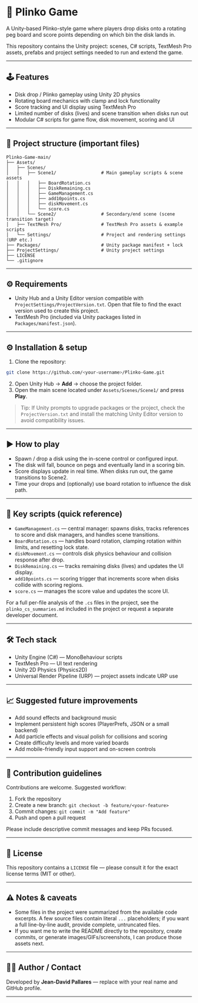 # 🎯 Plinko Game

A Unity-based Plinko-style game where players drop disks onto a rotating peg board and score points depending on which bin the disk lands in.

This repository contains the Unity project: scenes, C# scripts, TextMesh Pro assets, prefabs and project settings needed to run and extend the game.

---

## 🕹️ Features

* Disk drop / Plinko gameplay using Unity 2D physics
* Rotating board mechanics with clamp and lock functionality
* Score tracking and UI display using TextMesh Pro
* Limited number of disks (lives) and scene transition when disks run out
* Modular C# scripts for game flow, disk movement, scoring and UI

---

## 📁 Project structure (important files)

```
Plinko-Game-main/
├── Assets/
│   ├── Scenes/
│   │   ├── Scene1/                 # Main gameplay scripts & scene assets
│   │   │   ├── BoardRotation.cs
│   │   │   ├── DiskRemaining.cs
│   │   │   ├── GameManagement.cs
│   │   │   ├── add10points.cs
│   │   │   ├── diskMovement.cs
│   │   │   └── score.cs
│   │   └── Scene2/                 # Secondary/end scene (scene transition target)
│   ├── TextMesh Pro/               # TextMesh Pro assets & example scripts
│   └── Settings/                   # Project and rendering settings (URP etc.)
├── Packages/                       # Unity package manifest + lock
├── ProjectSettings/                # Unity project settings
├── LICENSE
└── .gitignore
```

---

## ⚙️ Requirements

* Unity Hub and a Unity Editor version compatible with `ProjectSettings/ProjectVersion.txt`. Open that file to find the exact version used to create this project.
* TextMesh Pro (included via Unity packages listed in `Packages/manifest.json`).

---

## ⚙️ Installation & setup

1. Clone the repository:

```bash
git clone https://github.com/<your-username>/Plinko-Game.git
```

2. Open Unity Hub → **Add** → choose the project folder.
3. Open the main scene located under `Assets/Scenes/Scene1/` and press **Play**.

> Tip: If Unity prompts to upgrade packages or the project, check the `ProjectVersion.txt` and install the matching Unity Editor version to avoid compatibility issues.

---

## ▶️ How to play

* Spawn / drop a disk using the in-scene control or configured input.
* The disk will fall, bounce on pegs and eventually land in a scoring bin.
* Score displays update in real time. When disks run out, the game transitions to Scene2.
* Time your drops and (optionally) use board rotation to influence the disk path.

---

## 🔧 Key scripts (quick reference)

* `GameManagement.cs` — central manager: spawns disks, tracks references to score and disk managers, and handles scene transitions.
* `BoardRotation.cs` — handles board rotation, clamping rotation within limits, and resetting lock state.
* `diskMovement.cs` — controls disk physics behaviour and collision response after drop.
* `DiskRemaining.cs` — tracks remaining disks (lives) and updates the UI display.
* `add10points.cs` — scoring trigger that increments score when disks collide with scoring regions.
* `score.cs` — manages the score value and updates the score UI.

For a full per-file analysis of the `.cs` files in the project, see the `plinko_cs_summaries.md` included in the project or request a separate developer document.

---

## 🛠️ Tech stack

* Unity Engine (C#) — MonoBehaviour scripts
* TextMesh Pro — UI text rendering
* Unity 2D Physics (Physics2D)
* Universal Render Pipeline (URP) — project assets indicate URP use

---

## 📈 Suggested future improvements

* Add sound effects and background music
* Implement persistent high scores (PlayerPrefs, JSON or a small backend)
* Add particle effects and visual polish for collisions and scoring
* Create difficulty levels and more varied boards
* Add mobile-friendly input support and on-screen controls

---

## 🤝 Contribution guidelines

Contributions are welcome. Suggested workflow:

1. Fork the repository
2. Create a new branch: `git checkout -b feature/<your-feature>`
3. Commit changes: `git commit -m "Add feature"`
4. Push and open a pull request

Please include descriptive commit messages and keep PRs focused.

---

## 📄 License

This repository contains a `LICENSE` file — please consult it for the exact license terms (MIT or other).

---

## ⚠️ Notes & caveats

* Some files in the project were summarized from the available code excerpts. A few source files contain literal `...` placeholders; if you want a full line-by-line audit, provide complete, untruncated files.
* If you want me to write the README directly to the repository, create commits, or generate images/GIFs/screenshots, I can produce those assets next.

---

## 👨‍💻 Author / Contact

Developed by **Jean-David Pallares** — replace with your real name and GitHub profile.

---
